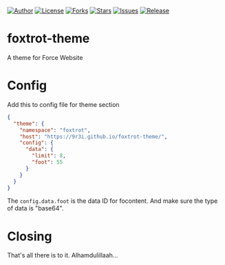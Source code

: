 
[![Author](https://img.shields.io/badge/author-9r3i-lightgrey.svg)](https://github.com/9r3i)
[![License](https://img.shields.io/github/license/9r3i/foxtrot-theme.svg)](https://github.com/9r3i/foxtrot-theme/blob/master/LICENSE)
[![Forks](https://img.shields.io/github/forks/9r3i/foxtrot-theme.svg)](https://github.com/9r3i/foxtrot-theme/network)
[![Stars](https://img.shields.io/github/stars/9r3i/foxtrot-theme.svg)](https://github.com/9r3i/foxtrot-theme/stargazers)
[![Issues](https://img.shields.io/github/issues/9r3i/foxtrot-theme.svg)](https://github.com/9r3i/foxtrot-theme/issues)
[![Release](https://img.shields.io/github/release/9r3i/foxtrot-theme.svg)](https://github.com/9r3i/foxtrot-theme/releases)


# foxtrot-theme
A theme for Force Website



# Config
Add this to config file for theme section
```json
{
  "theme": {
    "namespace": "foxtrot",
    "host": "https://9r3i.github.io/foxtrot-theme/",
    "config": {
      "data": {
        "limit": 8,
        "foot": 55
      }
    }
  }
}
```
The ```config.data.foot``` is the data ID for focontent. And make sure the type of data is "base64".

# Closing
That's all there is to it. Alhamdulillaah...


